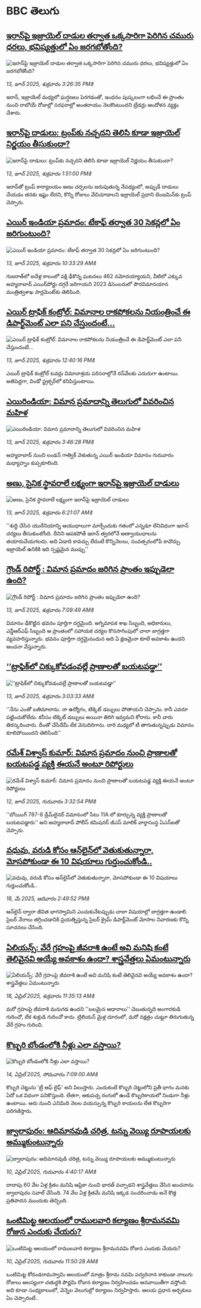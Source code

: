 # BBC తెలుగు## [ఇరాన్‌పై ఇజ్రాయెల్ దాడుల తర్వాత ఒక్కసారిగా పెరిగిన చమురు ధరలు, భవిష్యత్తులో ఏం జరగబోతోంది?](https://www.bbc.com/telugu/articles/cy75r0kje5no?at_campaign=githubrss)![ఇరాన్‌పై ఇజ్రాయెల్ దాడుల తర్వాత ఒక్కసారిగా పెరిగిన చమురు ధరలు, భవిష్యత్తులో ఏం జరగబోతోంది?](https://ichef.bbci.co.uk/ace/standard/240/cpsprodpb/01ce/live/34a004b0-486e-11f0-84b6-6bf0f66205f1.jpg)_13, జూన్ 2025, శుక్రవారం 3:26:35 PMకి_ఇరాన్, ఇజ్రాయెల్ మధ్యలో ఘర్షణలు పెరగడంతో, ఇంధనం పుష్కలంగా లభించే ఈ ప్రాంతం నుంచి రాబోయే రోజుల్లో సరఫరాల్లో అంతరాయం నెలకొంటుందని ట్రేడర్లు ఆందోళన వ్యక్తం చేశారు.## [ఇరాన్‌పై దాడులు: ట్రంప్‌కు నచ్చదని తెలిసి కూడా ఇజ్రాయెల్‌ నిర్ణయం తీసుకుందా?](https://www.bbc.com/telugu/articles/c3e5g419e8yo?at_campaign=githubrss)![ఇరాన్‌పై దాడులు: ట్రంప్‌కు నచ్చదని తెలిసి కూడా ఇజ్రాయెల్‌ నిర్ణయం తీసుకుందా?](https://ichef.bbci.co.uk/ace/standard/240/cpsprodpb/0591/live/8d489360-4851-11f0-9471-e380f647874e.jpg)_13, జూన్ 2025, శుక్రవారం 1:51:00 PMకి_ఇరాన్‌తో ట్రంప్ కార్యాలయం అణు చర్చలను జరుపుతున్న నేపథ్యంలో, అప్పుడే దాడులు చేయడం తనకు ఇష్టం లేదని, కొన్ని రోజులు వేచిచూడాలని ఇజ్రాయెల్ ప్రధాని బెంజమిన్‌కు ట్రంప్ చెప్పారు.## [ఎయిర్ ఇండియా ప్రమాదం: టేకాఫ్ తర్వాత 30 సెకన్లలో ఏం జరిగుంటుంది?](https://www.bbc.com/telugu/articles/ce9vk0jr52eo?at_campaign=githubrss)![ఎయిర్ ఇండియా ప్రమాదం: టేకాఫ్ తర్వాత 30 సెకన్లలో ఏం జరిగుంటుంది?](https://ichef.bbci.co.uk/ace/standard/240/cpsprodpb/1208/live/9b6f93a0-4836-11f0-ae31-7148b7640a11.jpg)_13, జూన్ 2025, శుక్రవారం 10:33:29 AMకి_గుజరాత్‌లో ఐదేళ్ల కాలంలో పక్షి ఢీకొన్న ఘటనలు 462 నమోదయ్యాయని, వీటిలో ఎక్కువ అహ్మదాబాద్ ఎయిర్‌పోర్టు దగ్గరే జరిగాయని 2023 డిసెంబరులో పౌరవిమానయాన మంత్రిత్వశాఖ పార్లమెంట్‌కు తెలిపింది.## [ఎయిర్ ట్రాఫిక్ కంట్రోల్: విమానాల రాకపోకలను నియంత్రించే ఈ డిపార్ట్‌మెంట్‌ ఎలా పని చేస్తుందంటే...](https://www.bbc.com/telugu/articles/cd65q5qg35qo?at_campaign=githubrss)![ఎయిర్ ట్రాఫిక్ కంట్రోల్: విమానాల రాకపోకలను నియంత్రించే ఈ డిపార్ట్‌మెంట్‌ ఎలా పని చేస్తుందంటే...](https://ichef.bbci.co.uk/ace/standard/240/cpsprodpb/587c/live/6b047680-4855-11f0-bbaa-4bc03e0665b7.jpg)_13, జూన్ 2025, శుక్రవారం 12:40:16 PMకి_ఎయిర్ ట్రాఫిక్ కంట్రోల్ టవర్లు విమానాశ్రయ పరిసరాల్లోనే రన్‌వేలకు ఎదురుగా ఉంటాయి. అతిపెద్దగా, విండో స్ట్రక్చర్‌లో కనిపిస్తుంటాయి.## [ఎయిరిండియా: విమాన ప్రమాదాన్ని తెలుగులో వివరించిన మహిళ](https://www.bbc.com/telugu/articles/cpqer70r4xdo?at_campaign=githubrss)![ఎయిరిండియా: విమాన ప్రమాదాన్ని తెలుగులో వివరించిన మహిళ](https://ichef.bbci.co.uk/ace/standard/240/cpsprodpb/6af1/live/5f42a8b0-486b-11f0-84b6-6bf0f66205f1.jpg)_13, జూన్ 2025, శుక్రవారం 3:46:28 PMకి_అహ్మదాబాద్ నుంచి లండన్ గాత్విక్ వెళుతున్న ఎయిర్ ఇండియా విమానం గురువారం మధ్యాహ్నం కుప్పకూలింది.## [అణు, సైనిక స్థావరాలే లక్ష్యంగా ఇరాన్‌పై ఇజ్రాయెల్ దాడులు ](https://www.bbc.com/telugu/articles/c74q28x1g0go?at_campaign=githubrss)![అణు, సైనిక స్థావరాలే లక్ష్యంగా ఇరాన్‌పై ఇజ్రాయెల్ దాడులు ](https://ichef.bbci.co.uk/ace/standard/240/cpsprodpb/365b/live/c7f78650-481b-11f0-84b6-6bf0f66205f1.jpg)_13, జూన్ 2025, శుక్రవారం 6:21:07 AMకి_''శుద్ధి చేసిన యురేనియాన్ని ఆయుధాలుగా మార్చేందుకు గతంలో ఎన్నడూ లేనివిధంగా ఇరాన్ చర్యలు తీసుకుంటోంది. దీనిని ఆపకపోతే ఇరాన్ త్వరలోనే అణ్వాయుధాలను తయారుచేయగలదు. అది ఏడాది కావచ్చు లేదంటే కొన్నినెలలు, సంవత్సరంలోపే కావొచ్చు.  ఇజ్రాయెల్ ఉనికికి ఇది స్పష్టమైన ముప్పు''## [గ్రౌండ్ రిపోర్ట్ : విమాన ప్రమాదం జరిగిన ప్రాంతం ఇప్పుడెలా ఉంది?](https://www.bbc.com/telugu/articles/ce8071111y0o?at_campaign=githubrss)![గ్రౌండ్ రిపోర్ట్ : విమాన ప్రమాదం జరిగిన ప్రాంతం ఇప్పుడెలా ఉంది?](https://ichef.bbci.co.uk/ace/standard/240/cpsprodpb/4d74/live/10400a20-4819-11f0-9471-e380f647874e.jpg)_13, జూన్ 2025, శుక్రవారం 7:09:49 AMకి_విమానం ఢీకొట్టిన భవనం పూర్తిగా దగ్ధమైంది. అగ్నిమాపక శాఖ సిబ్బంది, అధికారులు, ఎన్డీఆర్ఎఫ్ సిబ్బంది ఆ ప్రాంతంలో   సహాయక చర్యల కొనసాగింపులో  చాలా జాగ్రత్తగా వ్యవహరిస్తున్నారు. భవనం పూర్తిగా దగ్ధమైనందున  అది ఏ క్షణమైనా కూలే అవకాశం ఉందని అంచనా వేస్తున్నారు.## [‘‘ట్రాఫిక్‌లో చిక్కుకోవడంవల్లే ప్రాణాలతో బయటపడ్డా’’](https://www.bbc.com/telugu/articles/c20nv016zvyo?at_campaign=githubrss)![‘‘ట్రాఫిక్‌లో చిక్కుకోవడంవల్లే ప్రాణాలతో బయటపడ్డా’’](https://ichef.bbci.co.uk/ace/standard/240/cpsprodpb/0f9c/live/06719390-47fd-11f0-9710-0f82b7f564cc.jpg)_13, జూన్ 2025, శుక్రవారం 3:03:33 AMకి_''నేను ఎంతో బతిమాలాను. నా ఉద్యోగం, టిక్కెట్ డబ్బులు పోతాయని చెప్పాను. కానీ ఎవరూ పట్టించుకోలేదు. కనీసం టిక్కెట్ డబ్బులు అయినా తిరిగి ఇవ్వమని కోరాను. కానీ వారు తిరస్కరించారు. దీంతో చేసేదేమీ లేక వెనుదిరిగాను. దారి మధ్యలో టీ తాగుతున్నప్పుడు విమానం కూలిపోయిందని తెలిసింది''## [రమేశ్ విశ్వాస్ కుమార్: విమాన ప్రమాదం నుంచి ప్రాణాలతో బయటపడ్డ వ్యక్తి ఈయనే అంటూ రిపోర్టులు](https://www.bbc.com/telugu/articles/cvgd0zex277o?at_campaign=githubrss)![రమేశ్ విశ్వాస్ కుమార్: విమాన ప్రమాదం నుంచి ప్రాణాలతో బయటపడ్డ వ్యక్తి ఈయనే అంటూ రిపోర్టులు](https://ichef.bbci.co.uk/ace/standard/240/cpsprodpb/6d1c/live/4cd50880-479e-11f0-84b6-6bf0f66205f1.jpg)_12, జూన్ 2025, గురువారం 3:32:54 PMకి_''బోయింగ్ 787-8 డ్రీమ్‌లైనర్ విమానంలో సీటు 11A లో కూర్చున్న వ్యక్తి ప్రాణాలతో బయటపడ్డారు'' అని అహ్మదాబాద్ పోలీస్ కమిషనర్ జీఎస్ మాలిక్ వార్తాసంస్థ ఏఎన్ఐతో చెప్పారు.## [వధువు, వరుడి కోసం ఆన్‌లైన్‌లో వెతుకుతున్నారా, మోసపోకుండా ఈ 10 విషయాలు గుర్తుంచుకోండి..](https://www.bbc.com/telugu/articles/c5yrny82136o?at_campaign=githubrss)![వధువు, వరుడి కోసం ఆన్‌లైన్‌లో వెతుకుతున్నారా, మోసపోకుండా ఈ 10 విషయాలు గుర్తుంచుకోండి..](https://ichef.bbci.co.uk/ace/standard/240/cpsprodpb/74cc/live/3f04f8a0-28fe-11f0-8c66-ebf25fc2cfef.jpg)_18, మే 2025, ఆదివారం 2:49:52 PMకి_ఆన్‌లైన్ ద్వారా జీవిత భాగస్వామిని ఎంచుకునేటప్పుడు చాలా విషయాల్లో జాగ్రత్తగా ఉండాలి. సైబర్ నేరాలు తగ్గించడానికి ప్రయత్నిస్తున్న సైబర్ క్రైమ్ డిపార్ట్‌మెంట్ మోసాల నివారణకు కొన్ని సూచనలు చేసింది.## [ఏలియన్స్: వేరే గ్రహంపై జీవరాశి ఉంటే అవి మనిషి కంటే తెలివైనవి అయ్యే అవకాశం ఉందా? శాస్త్రవేత్తలు ఏమంటున్నారు](https://www.bbc.com/telugu/articles/cn7xelz1r85o?at_campaign=githubrss)![ఏలియన్స్: వేరే గ్రహంపై జీవరాశి ఉంటే అవి మనిషి కంటే తెలివైనవి అయ్యే అవకాశం ఉందా? శాస్త్రవేత్తలు ఏమంటున్నారు](https://ichef.bbci.co.uk/ace/standard/240/cpsprodpb/b07b/live/a29a56f0-1b9b-11f0-a455-cf1d5f751d2f.png)_18, ఏప్రిల్ 2025, శుక్రవారం 11:35:13 AMకి_మరో గ్రహంపై జీవరాశి మనుగడ ఉందని ''బలమైన ఆధారాలు'' చెబుతున్నది అంగారకుడి గురించో, లేక శుక్రుడి గురించో కాదు. ట్రిలియన్ మైళ్ల దూరంలో, మరో నక్షత్రం చుట్టూ తిరుగుతున్న వేరే గ్రహం గురించి.## [కొబ్బరి బోండంలోకి నీళ్లు ఎలా వస్తాయి?](https://www.bbc.com/telugu/articles/czjn4mzxxy8o?at_campaign=githubrss)![కొబ్బరి బోండంలోకి నీళ్లు ఎలా వస్తాయి?](https://ichef.bbci.co.uk/ace/standard/240/cpsprodpb/46c5/live/684a55e0-18fd-11f0-8b11-7756b7b808cc.jpg)_14, ఏప్రిల్ 2025, సోమవారం 7:09:00 AMకి_కొబ్బరి చెట్టును 'ట్రీ ఆఫ్ లైఫ్' అని పిలుస్తారు. ఎందుకంటే కొబ్బరి చెట్టులోని ప్రతీ భాగం మనకు ఏదో ఒక విధంగా పనికొస్తుంది. లేతగా, ఆకుపచ్చ రంగులో ఉండే కొబ్బరికాయలో నిండుగా నీళ్లు ఉంటాయి. ఆరు నుంచి ఎనిమిది నెలల వయస్సున్న కొబ్బరి కాయలను లేత కొబ్బరిగా పరిగణిస్తారు.## [జ్వాలాపురం: ఆదిమానవుడి చరిత్ర, టన్ను వెయ్యి రూపాయలకు అమ్ముకుంటున్నారు ](https://www.bbc.com/telugu/articles/creqqnwdd5qo?at_campaign=githubrss)![జ్వాలాపురం: ఆదిమానవుడి చరిత్ర, టన్ను వెయ్యి రూపాయలకు అమ్ముకుంటున్నారు ](https://ichef.bbci.co.uk/ace/standard/240/cpsprodpb/765e/live/b472e2d0-15b4-11f0-842b-a7355694993d.jpg)_10, ఏప్రిల్ 2025, గురువారం 4:40:17 AMకి_దాదాపు 60 వేల ఏళ్ల క్రితం మనిషి ఆఫ్రికా నుంచి భారత్ వచ్చాడని శాస్త్రవేత్తలు వేసిన అంచనాను జ్వాలాపురం సవాల్ చేసింది. 74 వేల ఏళ్ల క్రితమే మనిషి ఇక్కడ సంచరించాడు అనే కొత్త ప్రతిపాదన ముందుకు తెచ్చింది.## [ఒంటిమిట్ట ఆలయంలో రాములవారి కల్యాణం శ్రీరామనవమి రోజున ఎందుకు చేయరు?](https://www.bbc.com/telugu/articles/ce822j5e465o?at_campaign=githubrss)![ఒంటిమిట్ట ఆలయంలో రాములవారి కల్యాణం శ్రీరామనవమి రోజున ఎందుకు చేయరు?](https://ichef.bbci.co.uk/ace/standard/240/cpsprodpb/fed5/live/25534d40-1601-11f0-b58a-6113af226972.jpg)_10, ఏప్రిల్ 2025, గురువారం 11:50:28 AMకి_ఒంటిమిట్ట కోదండరామస్వామి ఆలయంలో మాత్రం శ్రీరామ నవమి పర్వదినాన కాకుండా నాలుగు రోజులు ఆలస్యంగా చతుర్దశి పౌర్ణమి రోజున కల్యాణం నిర్వహించడం ఆనవాయితీగా వస్తోంది. అది కూడా సంధ్యకాలంలో, వెన్నెల వెలుగుల్లో కల్యాణం నిర్వహిస్తారు. ఆలయ ప్రధాన అర్చకులు ఏం చెప్పారంటే..